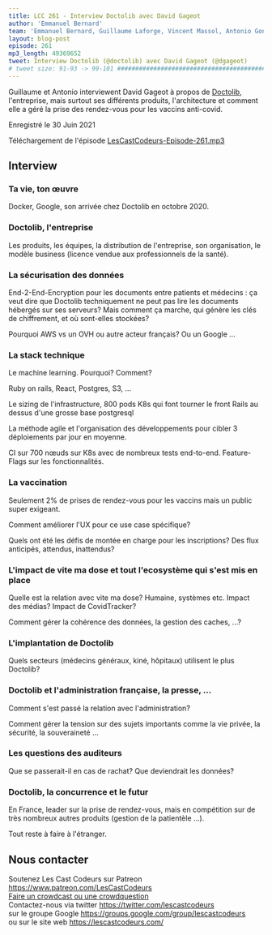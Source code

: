 ```yaml
---
title: LCC 261 - Interview Doctolib avec David Gageot
author: 'Emmanuel Bernard'
team: 'Emmanuel Bernard, Guillaume Laforge, Vincent Massol, Antonio Goncalves, Arnaud Heritier, Audrey Neveu'
layout: blog-post
episode: 261
mp3_length: 49369652
tweet: Interview Doctolib (@doctolib) avec David Gageot (@dgageot)
# tweet size: 91-93 -> 99-101 #######################################################################
---
```

Guillaume et Antonio interviewent David Gageot à propos de [Doctolib](https://www.doctolib.fr/), l'entreprise, mais surtout ses différents produits, l'architecture et comment elle a géré la prise des rendez-vous pour les vaccins anti-covid.

Enregistré le 30 Juin 2021

Téléchargement de l'épisode [LesCastCodeurs-Episode-261.mp3](https://traffic.libsyn.com/lescastcodeurs/LesCastCodeurs-Episode-261.mp3)

## Interview

### Ta vie, ton œuvre

Docker, Google, son arrivée chez Doctolib en octobre 2020.

### Doctolib, l'entreprise

Les produits, les équipes, la distribution de l'entreprise, son organisation, le modèle business (licence vendue aux professionnels de la santé).

### La sécurisation des données

End-2-End-Encryption pour les documents entre patients et médecins : ça veut dire que Doctolib techniquement ne peut pas lire les documents hébergés sur ses serveurs? Mais comment ça marche, qui génère les clés de chiffrement, et où sont-elles stockées?

Pourquoi AWS vs un OVH ou autre acteur français? Ou un Google ...

### La stack technique

Le machine learning. Pourquoi? Comment?

Ruby on rails, React, Postgres, S3, ...

Le sizing de l'infrastructure, 800 pods K8s qui font tourner le front Rails au dessus d'une grosse base postgresql

La méthode agile et l'organisation des développements pour cibler 3 déploiements par jour en moyenne.

CI sur 700 nœuds sur K8s avec de nombreux tests end-to-end. Feature-Flags sur les fonctionnalités.

### La vaccination 

Seulement 2% de prises de rendez-vous pour les vaccins mais un public super exigeant. 

Comment améliorer l'UX pour ce use case spécifique?

Quels ont été les défis de montée en charge pour les inscriptions? Des flux anticipés, attendus, inattendus?

### L'impact de vite ma dose et tout l'ecosystème qui s'est mis en place

Quelle est la relation avec vite ma dose? Humaine, systèmes etc. Impact des médias? Impact de CovidTracker?

Comment gérer la cohérence des données, la gestion des caches, ...?

### L'implantation de Doctolib

Quels secteurs (médecins généraux, kiné, hôpitaux) utilisent le plus Doctolib?

### Doctolib et l'administration française, la presse, ...

Comment s'est passé la relation avec l'administration?

Comment gérer la tension sur des sujets importants comme la vie privée, la sécurité, la souveraineté ...

### Les questions des auditeurs

Que se passerait-il en cas de rachat? Que deviendrait les données?

### Doctolib, la concurrence et le futur

En France, leader sur la prise de rendez-vous, mais en compétition sur de très nombreux autres produits (gestion de la patientèle ...). 

Tout reste à faire à l'étranger.

## Nous contacter

Soutenez Les Cast Codeurs sur Patreon <https://www.patreon.com/LesCastCodeurs>  
[Faire un crowdcast ou une crowdquestion](https://lescastcodeurs.com/crowdcasting/)  
Contactez-nous via twitter <https://twitter.com/lescastcodeurs>  
sur le groupe Google <https://groups.google.com/group/lescastcodeurs>  
ou sur le site web <https://lescastcodeurs.com/>
<!-- vim: set spelllang=fr: -->
